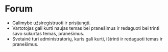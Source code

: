 # Forum

<ul> 
    <li>Galimybė užsiregistruoti ir prisijungti.</li>
    <li>Vartotojas gali kurti naujas temas bei pranešimus ir redaguoti bei trinti savo sukurtas temas, pranešimus.</li>
    <li>Svetainė turi administratorių, kuris gali kurti, ištrinti ir redaguoti temas ir pranešimus.</li>
</ul>
